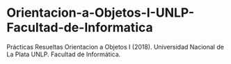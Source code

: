 # Orientacion-a-Objetos-I-UNLP-Facultad-de-Informatica
Prácticas Resueltas Orientacion a Objetos I (2018). Universidad Nacional de La Plata UNLP. Facultad de Informática.

